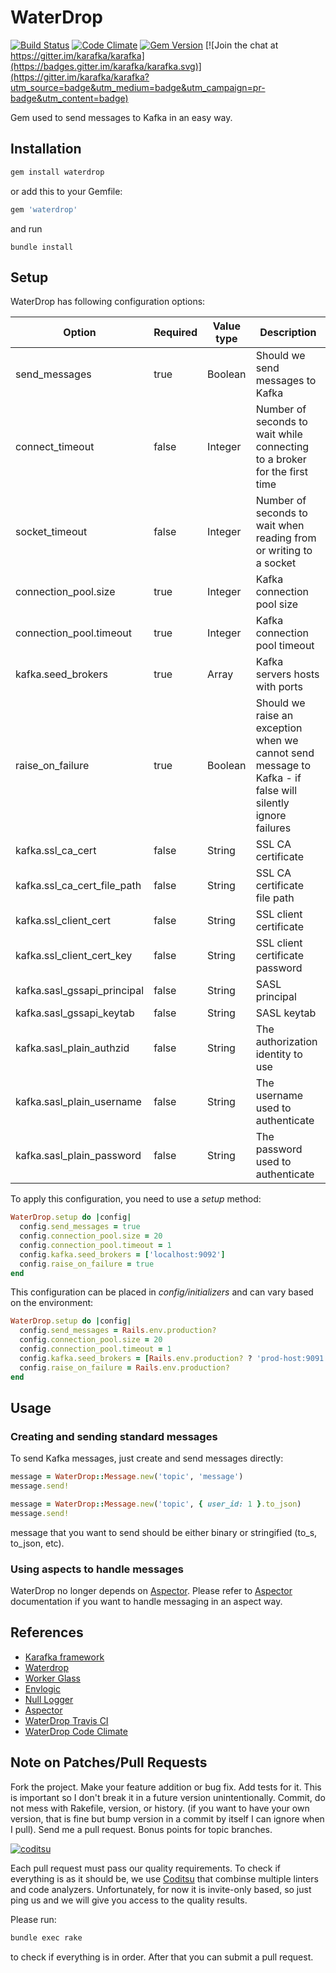 # WaterDrop

[![Build Status](https://travis-ci.org/karafka/waterdrop.png)](https://travis-ci.org/karafka/waterdrop)
[![Code Climate](https://codeclimate.com/github/karafka/waterdrop/badges/gpa.svg)](https://codeclimate.com/github/karafka/waterdrop)
[![Gem Version](https://badge.fury.io/rb/waterdrop.svg)](http://badge.fury.io/rb/waterdrop)
[![Join the chat at https://gitter.im/karafka/karafka](https://badges.gitter.im/karafka/karafka.svg)](https://gitter.im/karafka/karafka?utm_source=badge&utm_medium=badge&utm_campaign=pr-badge&utm_content=badge)

Gem used to send messages to Kafka in an easy way.

## Installation

```ruby
gem install waterdrop
```

or add this to your Gemfile:

```ruby
gem 'waterdrop'
```

and run

```
bundle install
```

## Setup

WaterDrop has following configuration options:

| Option                      | Required   | Value type    | Description                                                                        |
|-----------------------------|------------|---------------|------------------------------------------------------------------------------------|
| send_messages               | true       | Boolean       | Should we send messages to Kafka                                                   |
| connect_timeout             | false      | Integer       | Number of seconds to wait while connecting to a broker for the first time          |
| socket_timeout              | false      | Integer       | Number of seconds to wait when reading from or writing to a socket                 |
| connection_pool.size        | true       | Integer       | Kafka connection pool size                                                         |
| connection_pool.timeout     | true       | Integer       | Kafka connection pool timeout                                                      |
| kafka.seed_brokers          | true       | Array<String> | Kafka servers hosts with ports                                                     |
| raise_on_failure            | true       | Boolean       | Should we raise an exception when we cannot send message to Kafka - if false will silently ignore failures |
| kafka.ssl_ca_cert           | false      | String        | SSL CA certificate                                                                 |
| kafka.ssl_ca_cert_file_path | false      | String        | SSL CA certificate file path                                                       |
| kafka.ssl_client_cert       | false      | String        | SSL client certificate                                                             |
| kafka.ssl_client_cert_key   | false      | String        | SSL client certificate password                                                    |
| kafka.sasl_gssapi_principal | false      | String        | SASL principal                                                                     |
| kafka.sasl_gssapi_keytab    | false      | String        | SASL keytab                                                                        |
| kafka.sasl_plain_authzid    | false      | String        | The authorization identity to use                                                  |
| kafka.sasl_plain_username   | false      | String        | The username used to authenticate                                                  |
| kafka.sasl_plain_password   | false      | String        | The password used to authenticate                                                  |

To apply this configuration, you need to use a *setup* method:

```ruby
WaterDrop.setup do |config|
  config.send_messages = true
  config.connection_pool.size = 20
  config.connection_pool.timeout = 1
  config.kafka.seed_brokers = ['localhost:9092']
  config.raise_on_failure = true
end
```

This configuration can be placed in *config/initializers* and can vary based on the environment:

```ruby
WaterDrop.setup do |config|
  config.send_messages = Rails.env.production?
  config.connection_pool.size = 20
  config.connection_pool.timeout = 1
  config.kafka.seed_brokers = [Rails.env.production? ? 'prod-host:9091' : 'localhost:9092']
  config.raise_on_failure = Rails.env.production?
end
```

## Usage

### Creating and sending standard messages

To send Kafka messages, just create and send messages directly:

```ruby
message = WaterDrop::Message.new('topic', 'message')
message.send!

message = WaterDrop::Message.new('topic', { user_id: 1 }.to_json)
message.send!
```

message that you want to send should be either binary or stringified (to_s, to_json, etc).

### Using aspects to handle messages

WaterDrop no longer depends on [Aspector](https://github.com/gcao/aspector). Please refer to [Aspector](https://github.com/gcao/aspector) documentation if you want to handle messaging in an aspect way.

## References

* [Karafka framework](https://github.com/karafka/karafka)
* [Waterdrop](https://github.com/karafka/waterdrop)
* [Worker Glass](https://github.com/karafka/worker-glass)
* [Envlogic](https://github.com/karafka/envlogic)
* [Null Logger](https://github.com/karafka/null-logger)
* [Aspector](https://github.com/gcao/aspector)
* [WaterDrop Travis CI](https://travis-ci.org/karafka/waterdrop)
* [WaterDrop Code Climate](https://codeclimate.com/github/karafka/waterdrop)

## Note on Patches/Pull Requests

Fork the project.
Make your feature addition or bug fix.
Add tests for it. This is important so I don't break it in a future version unintentionally.
Commit, do not mess with Rakefile, version, or history. (if you want to have your own version, that is fine but bump version in a commit by itself I can ignore when I pull). Send me a pull request. Bonus points for topic branches.

[![coditsu](https://coditsu.io/assets/quality_bar.svg)](https://coditsu.io)

Each pull request must pass our quality requirements. To check if everything is as it should be, we use [Coditsu](https://coditsu.io) that combinse multiple linters and code analyzers. Unfortunately, for now it is invite-only based, so just ping us and we will give you access to the quality results.

Please run:

```bash
bundle exec rake
```

to check if everything is in order. After that you can submit a pull request.
